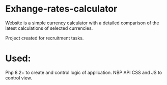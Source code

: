 # Exhange-rates-calculator

Website is a simple currency calculator with a detailed comparison of the latest calculations of selected currencies.


Project created for recruitment tasks.
# Used:
Php 8.2+ to create and control logic of application.
NBP API
CSS and JS to control view.
